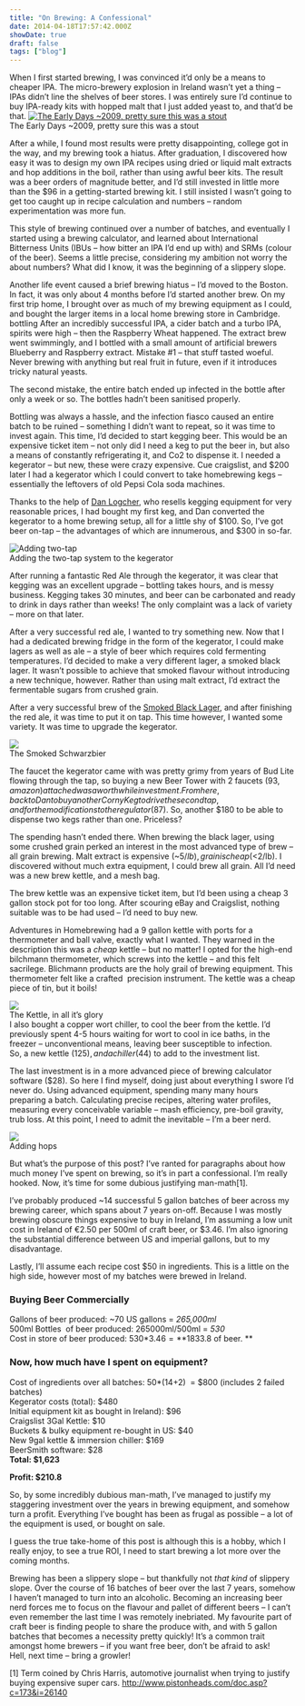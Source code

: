 ```yaml
---
title: "On Brewing: A Confessional"
date: 2014-04-18T17:57:42.000Z
showDate: true
draft: false
tags: ["blog"]
---
```



When I first started brewing, I was convinced it’d only be a means to cheaper IPA. The micro-brewery explosion in Ireland wasn’t yet a thing – IPAs didn’t line the shelves of beer stores. I was entirely sure I’d continue to buy IPA-ready kits with hopped malt that I just added yeast to, and that’d be that.
<span class="alignleft" id="attachment_631" style="width: 232px">[![The Early Days ~2009, pretty sure this was a stout](http://cianclarke.com/blog/wp-content/uploads/2014/04/Screen-Shot-2014-04-18-at-13.42.43.png)](http://cianclarke.com/blog/wp-content/uploads/2014/04/Screen-Shot-2014-04-18-at-13.42.43.png)  
The Early Days ~2009, pretty sure this was a stout
</span>
  
After a while, I found most results were pretty disappointing, college got in the way, and my brewing took a hiatus. After graduation, I discovered how easy it was to design my own IPA recipes using dried or liquid malt extracts and hop additions in the boil, rather than using awful beer kits. The result was a beer orders of magnitude better, and I’d still invested in little more than the $96 in a getting-started brewing kit. I still insisted I wasn’t going to get too caught up in recipe calculation and numbers – random experimentation was more fun.

This style of brewing continued over a number of batches, and eventually I started using a brewing calculator, and learned about International Bitterness Units (IBUs – how bitter an IPA I’d end up with) and SRMs (colour of the beer). Seems a little precise, considering my ambition not worry the about numbers? What did I know, it was the beginning of a slippery slope.

Another life event caused a brief brewing hiatus – I’d moved to the Boston. In fact, it was only about 4 months before I’d started another brew. On my first trip home, I brought over as much of my brewing equipment as I could, and bought the larger items in a local home brewing store in Cambridge. bottling After an incredibly successful IPA, a cider batch and a turbo IPA, spirits were high – then the Raspberry Wheat happened. The extract brew went swimmingly, and I bottled with a small amount of artificial brewers Blueberry and Raspberry extract. Mistake #1 – that stuff tasted woeful. Never brewing with anything but real fruit in future, even if it introduces tricky natural yeasts.

The second mistake, the entire batch ended up infected in the bottle after only a week or so. The bottles hadn’t been sanitised properly.

Bottling was always a hassle, and the infection fiasco caused an entire batch to be ruined – something I didn’t want to repeat, so it was time to invest again. This time, I’d decided to start kegging beer. This would be an expensive ticket item – not only did I need a keg to put the beer in, but also a means of constantly refrigerating it, and Co2 to dispense it. I needed a kegerator – but new, these were crazy expensive. Cue craigslist, and $200 later I had a kegerator which I could convert to take homebrewing kegs – essentially the leftovers of old Pepsi Cola soda machines.

Thanks to the help of [Dan Logcher](http://kegs.logcher.com), who resells kegging equipment for very reasonable prices, I had bought my first keg, and Dan converted the kegerator to a home brewing setup, all for a little shy of $100. So, I’ve got beer on-tap – the advantages of which are innumerous, and $300 in so-far.

<span class="wp-caption alignright" id="attachment_632" style="width: 235px">![](http://res.cloudinary.com/cianclarke/image/upload/h_300,w_225/v1397843499/IMG_1928_jbbueh.jpg "Adding two-tap ")  
Adding the two-tap system to the kegerator
</span>
  
After running a fantastic Red Ale through the kegerator, it was clear that kegging was an excellent upgrade – bottling takes hours, and is messy business. Kegging takes 30 minutes, and beer can be carbonated and ready to drink in days rather than weeks! The only complaint was a lack of variety – more on that later.

After a very successful red ale, I wanted to try something new. Now that I had a dedicated brewing fridge in the form of the kegerator, I could make lagers as well as ale – a style of beer which requires cold fermenting temperatures. I’d decided to make a very different lager, a smoked black lager. It wasn’t possible to achieve that smoked flavour without introducing a new technique, however. Rather than using malt extract, I’d extract the fermentable sugars from crushed grain.

After a very successful brew of the [Smoked Black Lager](http://cianclarke.com/blog/on-brewing-cloning-a-smoked-schwarzbier/), and after finishing the red ale, it was time to put it on tap. This time however, I wanted some variety. It was time to upgrade the kegerator.

<span class="wp-caption alignleft" id="attachment_633" style="width: 235px">![](http://res.cloudinary.com/cianclarke/image/upload/h_300,w_225/v1397843614/IMG_1931_e5afce.jpg)  
The Smoked Schwarzbier
</span>
  
The faucet the kegerator came with was pretty grimy from years of Bud Lite flowing through the tap, so buying a new Beer Tower with 2 faucets ($93, amazon) attached was a worthwhile investment. From here, back to Dan to buy another Corny Keg to drive the second tap, and for the modifications to the regulator ($87). So, another $180 to be able to dispense two kegs rather than one. Priceless?

The spending hasn’t ended there. When brewing the black lager, using some crushed grain perked an interest in the most advanced type of brew – all grain brewing. Malt extract is expensive (~$5/lb), grain is cheap (<$2/lb). I discovered without much extra equipment, I could brew all grain. All I’d need was a new brew kettle, and a mesh bag.

The brew kettle was an expensive ticket item, but I’d been using a cheap 3 gallon stock pot for too long. After scouring eBay and Craigslist, nothing suitable was to be had used – I’d need to buy new.

Adventures in Homebrewing had a 9 gallon kettle with ports for a thermometer and ball valve, exactly what I wanted. They warned in the description this was a *cheap* kettle – but no matter! I opted for the high-end bilchmann thermometer, which screws into the kettle – and this felt sacrilege. Blichmann products are the holy grail of brewing equipment. This thermometer felt like a crafted  precision instrument. The kettle was a cheap piece of tin, but it boils!

<span class="wp-caption alignright" id="attachment_634" style="width: 235px">![](http://res.cloudinary.com/cianclarke/image/upload/h_300,w_225/v1397843667/IMG_1955_ziqrlx.jpg)  
The Kettle, in all it’s glory
</span>  
I also bought a copper wort chiller, to cool the beer from the kettle. I’d previously spent 4-5 hours waiting for wort to cool in ice baths, in the freezer – unconventional means, leaving beer susceptible to infection.  
 So, a new kettle ($125), and a chiller ($44) to add to the investment list.

The last investment is in a more advanced piece of brewing calculator software ($28). So here I find myself, doing just about everything I swore I’d never do. Using advanced equipment, spending many many hours preparing a batch. Calculating precise recipes, altering water profiles, measuring every conceivable variable – mash efficiency, pre-boil gravity, trub loss. At this point, I need to admit the inevitable – I’m a beer nerd.

<span class="wp-caption alignleft" id="attachment_635" style="width: 235px">![](http://res.cloudinary.com/cianclarke/image/upload/h_300,w_225/v1397843722/IMG_1958_ln49id.jpg)  
Adding hops
</span>

But what’s the purpose of this post? I’ve ranted for paragraphs about how much money I’ve spent on brewing, so it’s in part a confessional. I’m really hooked. Now, it’s time for some dubious justifying man-math[1].

I’ve probably produced ~14 successful 5 gallon batches of beer across my brewing career, which spans about 7 years on-off. Because I was mostly brewing obscure things expensive to buy in Ireland, I’m assuming a low unit cost in Ireland of €2.50 per 500ml of craft beer, or $3.46. I’m also ignoring the substantial difference between US and imperial gallons, but to my disadvantage.

Lastly, I’ll assume each recipe cost $50 in ingredients. This is a little on the high side, however most of my batches were brewed in Ireland.

###  Buying Beer Commercially

Gallons of beer produced: ~70 US gallons = *265,000ml*  
 500ml Bottles  of beer produced: 265000ml/500ml = *530*  
 Cost in store of beer produced: 530*$3.46 = **$1833.8 of beer. **

###  Now, how much have I spent on equipment?

Cost of ingredients over all batches: 50*(14+2)  = $800 (includes 2 failed batches)  
 Kegerator costs (total): $480  
 Initial equipment kit as bought in Ireland): $96  
 Craigslist 3Gal Kettle: $10  
 Buckets & bulky equipment re-bought in US: $40  
 New 9gal kettle & immersion chiller: $169  
 BeerSmith software: $28  
**Total: $1,623**

**Profit: $210.8**

So, by some incredibly dubious man-math, I’ve managed to justify my staggering investment over the years in brewing equipment, and somehow turn a profit. Everything I’ve bought has been as frugal as possible – a lot of the equipment is used, or bought on sale.

I guess the true take-home of this post is although this is a hobby, which I really enjoy, to see a true ROI, I need to start brewing a lot more over the coming months.

Brewing has been a slippery slope – but thankfully not *that kind* of slippery slope. Over the course of 16 batches of beer over the last 7 years, somehow I haven’t managed to turn into an alcoholic. Becoming an increasing beer nerd forces me to focus on the flavour and pallet of different beers – I can’t even remember the last time I was remotely inebriated. My favourite part of craft beer is finding people to share the produce with, and with 5 gallon batches that becomes a necessity pretty quickly! It’s a common trait amongst home brewers – if you want free beer, don’t be afraid to ask!  
 Hell, next time – bring a growler!

[1] Term coined by Chris Harris, automotive journalist when trying to justify buying expensive super cars. [<span class="s1">http://www.pistonheads.com/doc.asp?c=173&i=26140</span>](http://www.pistonheads.com/doc.asp?c=173&i=26140)



